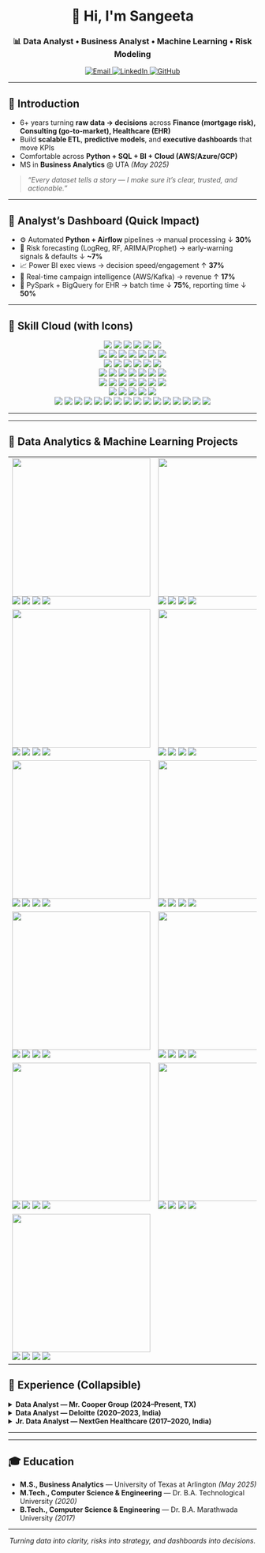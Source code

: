<!-- =========== PROFILE README (Sangeeta Kamite) =========== -->



<h1 align="center">👋 Hi, I'm Sangeeta</h1>
<h3 align="center">📊 Data Analyst • Business Analyst • Machine Learning • Risk Modeling</h3>

<p align="center">
  <a href="mailto:sangeetark82@gmail.com">
    <img alt="Email" src="https://img.shields.io/badge/Email-sangeetark82%40gmail.com-EA4335?style=for-the-badge&logo=gmail&logoColor=white">
  </a>
  <a href="https://www.linkedin.com/in/sangeeta-kamite">
    <img alt="LinkedIn" src="https://img.shields.io/badge/LinkedIn-Sangeeta%20Kamite-0A66C2?style=for-the-badge&logo=linkedin&logoColor=white">
  </a>
  <a href="https://github.com/Sangeeta-Kamite">
    <img alt="GitHub" src="https://img.shields.io/badge/GitHub-Sangeeta--Kamite-181717?style=for-the-badge&logo=github&logoColor=white">
  </a>
</p>

---

## 📌 Introduction

- 6+ years turning **raw data → decisions** across **Finance (mortgage risk), Consulting (go-to-market), Healthcare (EHR)**  
- Build **scalable ETL**, **predictive models**, and **executive dashboards** that move KPIs  
- Comfortable across **Python + SQL + BI + Cloud (AWS/Azure/GCP)**  
- MS in **Business Analytics** @ UTA *(May 2025)*

> *“Every dataset tells a story — I make sure it’s clear, trusted, and actionable.”*

---

## 🧭 Analyst’s Dashboard (Quick Impact)

- ⚙️ Automated **Python + Airflow** pipelines → manual processing ↓ **30%**
- 🔮 Risk forecasting (LogReg, RF, ARIMA/Prophet) → early-warning signals & defaults ↓ **~7%**
- 📈 Power BI exec views → decision speed/engagement ↑ **37%**
- 🚀 Real-time campaign intelligence (AWS/Kafka) → revenue ↑ **17%**
- 🏥 PySpark + BigQuery for EHR → batch time ↓ **75%**, reporting time ↓ **50%**

---

## 🧰 Skill Cloud (with Icons)

<p align="center">
  <!-- Languages -->
  <img src="https://img.shields.io/badge/Python-3776AB?logo=python&logoColor=white&style=for-the-badge" />
  <img src="https://img.shields.io/badge/SQL-336791?logo=postgresql&logoColor=white&style=for-the-badge" />
  <img src="https://img.shields.io/badge/R-276DC3?logo=r&logoColor=white&style=for-the-badge" />
  <img src="https://img.shields.io/badge/Java-ED8B00?logo=openjdk&logoColor=white&style=for-the-badge" />
  <img src="https://img.shields.io/badge/C-00599C?logo=c&logoColor=white&style=for-the-badge" />
  <img src="https://img.shields.io/badge/C%2B%2B-00599C?logo=c%2B%2B&logoColor=white&style=for-the-badge" />
  <br/>

  <!-- DS/ML -->
  <img src="https://img.shields.io/badge/Pandas-150458?logo=pandas&logoColor=white&style=for-the-badge" />
  <img src="https://img.shields.io/badge/NumPy-013243?logo=numpy&logoColor=white&style=for-the-badge" />
  <img src="https://img.shields.io/badge/SciPy-8CAAE6?logo=scipy&logoColor=white&style=for-the-badge" />
  <img src="https://img.shields.io/badge/Scikit--learn-F7931E?logo=scikitlearn&logoColor=white&style=for-the-badge" />
  <img src="https://img.shields.io/badge/TensorFlow-FF6F00?logo=tensorflow&logoColor=white&style=for-the-badge" />
  <img src="https://img.shields.io/badge/Statsmodels-585858?style=for-the-badge" />
  <img src="https://img.shields.io/badge/SHAP-4A148C?style=for-the-badge" />
  <br/>

  <!-- Viz -->
  <img src="https://img.shields.io/badge/Power%20BI-F2C811?logo=powerbi&logoColor=000&style=for-the-badge" />
  <img src="https://img.shields.io/badge/Tableau-E97627?logo=tableau&logoColor=white&style=for-the-badge" />
  <img src="https://img.shields.io/badge/Plotly-3F4F75?logo=plotly&logoColor=white&style=for-the-badge" />
  <img src="https://img.shields.io/badge/Matplotlib-11557c?style=for-the-badge" />
  <img src="https://img.shields.io/badge/Seaborn-2E5EAA?style=for-the-badge" />
  <img src="https://img.shields.io/badge/Excel%20(Advanced)-217346?logo=microsoft-excel&logoColor=white&style=for-the-badge" />
  <br/>

  <!-- Databases -->
  <img src="https://img.shields.io/badge/MySQL-005C84?logo=mysql&logoColor=white&style=for-the-badge" />
  <img src="https://img.shields.io/badge/PostgreSQL-4169E1?logo=postgresql&logoColor=white&style=for-the-badge" />
  <img src="https://img.shields.io/badge/MongoDB-4EA94B?logo=mongodb&logoColor=white&style=for-the-badge" />
  <img src="https://img.shields.io/badge/SQL%20Server-CC2927?logo=microsoft-sql-server&logoColor=white&style=for-the-badge" />
  <img src="https://img.shields.io/badge/Oracle-F80000?logo=oracle&logoColor=white&style=for-the-badge" />
  <img src="https://img.shields.io/badge/Redshift-8C4FFF?logo=amazon-aws&logoColor=white&style=for-the-badge" />
  <img src="https://img.shields.io/badge/BigQuery-669DF6?logo=google-cloud&logoColor=white&style=for-the-badge" />
  <br/>

  <!-- Big Data & Cloud -->
  <img src="https://img.shields.io/badge/Spark-E25A1C?logo=apachespark&logoColor=white&style=for-the-badge" />
  <img src="https://img.shields.io/badge/Hadoop-66CC00?logo=apachehadoop&logoColor=white&style=for-the-badge" />
  <img src="https://img.shields.io/badge/Kafka-231F20?logo=apachekafka&logoColor=white&style=for-the-badge" />
  <img src="https://img.shields.io/badge/AWS-FF9900?logo=amazon-aws&logoColor=white&style=for-the-badge" />
  <img src="https://img.shields.io/badge/Azure-0078D4?logo=microsoft-azure&logoColor=white&style=for-the-badge" />
  <img src="https://img.shields.io/badge/GCP-4285F4?logo=google-cloud&logoColor=white&style=for-the-badge" />
  <img src="https://img.shields.io/badge/Vertex%20AI-4285F4?logo=googlecloud&logoColor=white&style=for-the-badge" />
  <br/>

  <!-- ETL / Ops -->
  <img src="https://img.shields.io/badge/Airflow-017CEE?logo=apache-airflow&logoColor=white&style=for-the-badge" />
  <img src="https://img.shields.io/badge/SSIS-0078D4?logo=microsoft-sql-server&logoColor=white&style=for-the-badge" />
  <img src="https://img.shields.io/badge/SSRS-CC2927?logo=microsoft-sql-server&logoColor=white&style=for-the-badge" />
  <img src="https://img.shields.io/badge/Snowflake-29B5E8?logo=snowflake&logoColor=white&style=for-the-badge" />
  <img src="https://img.shields.io/badge/Alteryx-0077C0?logo=alteryx&logoColor=white&style=for-the-badge" />
  <br/>

  <!-- Tooling -->
  <img src="https://img.shields.io/badge/Jupyter-F37626?logo=jupyter&logoColor=white&style=for-the-badge" />
  <img src="https://img.shields.io/badge/PyCharm-000000?logo=pycharm&logoColor=white&style=for-the-badge" />
  <img src="https://img.shields.io/badge/VS%20Code-007ACC?logo=visual-studio-code&logoColor=white&style=for-the-badge" />
  <img src="https://img.shields.io/badge/Git-F05032?logo=git&logoColor=white&style=for-the-badge" />
  <img src="https://img.shields.io/badge/GitHub-181717?logo=github&logoColor=white&style=for-the-badge" />
  <img src="https://img.shields.io/badge/ServiceNow-13A74E?logo=servicenow&logoColor=white&style=for-the-badge" />
  <img src="https://img.shields.io/badge/SAS-0066A1?logo=sas&logoColor=white&style=for-the-badge" />

  <!-- Soft skills -->
  <img src="https://img.shields.io/badge/Problem%20Solving-0A66C2?style=for-the-badge&logo=target&logoColor=white" />
  <img src="https://img.shields.io/badge/Time%20Management-FFB000?style=for-the-badge&logo=clockify&logoColor=white" />
  <img src="https://img.shields.io/badge/Stakeholder%20Management-6A1B9A?style=for-the-badge&logo=handshake&logoColor=white" />
  <img src="https://img.shields.io/badge/Presentation%20Skills-00897B?style=for-the-badge&logo=google-slides&logoColor=white" />
  <img src="https://img.shields.io/badge/Risk%20Management-B00020?style=for-the-badge&logo=shield&logoColor=white" />
  <img src="https://img.shields.io/badge/Flexibility-388E3C?style=for-the-badge&logo=leaflet&logoColor=white" />
  <img src="https://img.shields.io/badge/Networking-1565C0?style=for-the-badge&logo=protocolsio&logoColor=white" />
  <img src="https://img.shields.io/badge/Optimization%20Techniques-F57C00?style=for-the-badge&logo=chart-line&logoColor=white" />
  <img src="https://img.shields.io/badge/Analytical%20Thinking-5E35B1?style=for-the-badge&logo=apachesuperset&logoColor=white" />
</p>

</p>

---
---
## 🚀 Data Analytics & Machine Learning Projects

<table>
  <!-- Row 1 -->
  <tr>
    <td valign="top">
      <a href="https://github.com/Sangeeta-Kamite/Extreme-Weather-Analysis">
        <img src="https://img.shields.io/badge/Extreme%20Weather%20Analysis-0ea5e9?style=for-the-badge&logo=python&logoColor=white" width="280" />
      </a>  
      <img src="https://img.shields.io/badge/Domain-Climate%20Analytics-0ea5e9?style=for-the-badge">
      <img src="https://img.shields.io/badge/Tech-Python%20%7C%20Pandas%20%7C%20Matplotlib-2563eb?style=for-the-badge">
      <img src="https://img.shields.io/badge/Focus-EDA%20%7C%20Visualization-9333ea?style=for-the-badge">  
      <a href="https://github.com/Sangeeta-Kamite/Extreme-Weather-Analysis"><img src="https://img.shields.io/badge/View%20Repo-0f172a?style=for-the-badge&logo=github&logoColor=white">
      </a>
    </td>
    <td valign="top">
      <a href="https://github.com/Sangeeta-Kamite/LLM-based-Enhanced-Movie-Recommendation-System">
        <img src="https://img.shields.io/badge/LLM%20Movie%20Recommender-f97316?style=for-the-badge&logo=openai&logoColor=white" width="280" />
      </a>  
      <img src="https://img.shields.io/badge/Domain-Recommendation%20Systems-f97316?style=for-the-badge">
      <img src="https://img.shields.io/badge/Tech-Embeddings%20%7C%20Vector%20DB-22c55e?style=for-the-badge">
      <img src="https://img.shields.io/badge/Focus-NLP%20%7C%20Similarity%20Search-9333ea?style=for-the-badge">  
      <a href="https://github.com/Sangeeta-Kamite/LLM-based-Enhanced-Movie-Recommendation-System">
        <img src="https://img.shields.io/badge/View%20Repo-0f172a?style=for-the-badge&logo=github&logoColor=white">
      </a>
    </td>
  </tr>
  <!-- Row 2 -->
  <tr>
    <td valign="top">
      <a href="https://github.com/Sangeeta-Kamite/Ames-Housing-Price-Prediction-Using-Machine-Learning">
        <img src="https://img.shields.io/badge/MS%20Housing%20Prediction-3b82f6?style=for-the-badge&logo=databricks&logoColor=white" width="280" />
      </a>  
      <img src="https://img.shields.io/badge/Domain-Real%20Estate-ef4444?style=for-the-badge">
      <img src="https://img.shields.io/badge/Tech-Regression%20%7C%20Feature%20Eng-2563eb?style=for-the-badge">
      <img src="https://img.shields.io/badge/Focus-Predictive%20Modeling-9333ea?style=for-the-badge">  
      <a href="https://github.com/Sangeeta-Kamite/Ames-Housing-Price-Prediction-Using-Machine-Learning">
        <img src="https://img.shields.io/badge/View%20Repo-0f172a?style=for-the-badge&logo=github&logoColor=white">
      </a>
    </td>
    <td valign="top">
      <a href="https://github.com/Sangeeta-Kamite/Prediction-of-Adult-Income-Based-on-Census-Data">
        <img src="https://img.shields.io/badge/Adult%20Income%20Prediction-22c55e?style=for-the-badge&logo=scikitlearn&logoColor=white" width="280" />
      </a>  
      <img src="https://img.shields.io/badge/Domain-Census%20Data-16a34a?style=for-the-badge">
      <img src="https://img.shields.io/badge/Tech-Classification%20%7C%20EDA-2563eb?style=for-the-badge">
      <img src="https://img.shields.io/badge/Focus-Income%20Group%20Prediction-9333ea?style=for-the-badge">  
      <a href="https://github.com/Sangeeta-Kamite/Prediction-of-Adult-Income-Based-on-Census-Data">
        <img src="https://img.shields.io/badge/View%20Repo-0f172a?style=for-the-badge&logo=github&logoColor=white">
      </a>
    </td>
  </tr>

  <!-- Row 3 -->
  <tr>
    <td valign="top">
      <a href="https://github.com/Sangeeta-Kamite/NYC-Air-Airbnb-Streamlight-Dashboard">
        <img src="https://img.shields.io/badge/NYC%20Airbnb%20Dashboard-0ea5e9?style=for-the-badge&logo=streamlit&logoColor=white" width="280" />
      </a>  
      <img src="https://img.shields.io/badge/Domain-Marketplace-3b82f6?style=for-the-badge">
      <img src="https://img.shields.io/badge/Tech-Streamlit%20%7C%20SQLite-9333ea?style=for-the-badge">
      <img src="https://img.shields.io/badge/Focus-Interactive%20Visualization-9333ea?style=for-the-badge">  
      <a href="https://github.com/Sangeeta-Kamite/NYC-Air-Airbnb-Streamlight-Dashboard">
        <img src="https://img.shields.io/badge/View%20Repo-0f172a?style=for-the-badge&logo=github&logoColor=white">
      </a>
    </td>
    <td valign="top">
      <a href="https://github.com/Sangeeta-Kamite/Metacritic-Movie-Analytics-Director-Cast-Exploration-">
        <img src="https://img.shields.io/badge/Metacritic%20Movie%20Analytics-facc15?style=for-the-badge&logo=imdb&logoColor=black" width="280" />
      </a>  
      <img src="https://img.shields.io/badge/Domain-Entertainment-f59e0b?style=for-the-badge">
      <img src="https://img.shields.io/badge/Tech-EDA%20%7C%20Visualization-2563eb?style=for-the-badge">
      <img src="https://img.shields.io/badge/Focus-Cast%20%26%20Director%20Impact-9333ea?style=for-the-badge">  
      <a href="https://github.com/Sangeeta-Kamite/Metacritic-Movie-Analytics-Director-Cast-Exploration-">
        <img src="https://img.shields.io/badge/View%20Repo-0f172a?style=for-the-badge&logo=github&logoColor=white">
      </a>
    </td>
  </tr>

  <!-- Row 4 -->
  <tr>
    <td valign="top">
      <a href="https://github.com/Sangeeta-Kamite/A-B-Testing-Dashboard-Streamlight-SQLite-Python">
        <img src="https://img.shields.io/badge/A%2FB%20Testing%20Dashboard-ec4899?style=for-the-badge&logo=streamlit&logoColor=white" width="280" />
      </a>  
      <img src="https://img.shields.io/badge/Domain-Experimentation-ef4444?style=for-the-badge">
      <img src="https://img.shields.io/badge/Tech-Python%20%7C%20Streamlit-2563eb?style=for-the-badge">
      <img src="https://img.shields.io/badge/Focus-Experiment%20Analysis-9333ea?style=for-the-badge">  
      <a href="https://github.com/Sangeeta-Kamite/A-B-Testing-Dashboard-Streamlight-SQLite-Python">
        <img src="https://img.shields.io/badge/View%20Repo-0f172a?style=for-the-badge&logo=github&logoColor=white">
      </a>
    </td>
    <td valign="top">
      <a href="https://github.com/Sangeeta-Kamite/Text-Classification-and-Topic-Modeling-Using-spaCy-and-Machine-Learning">
        <img src="https://img.shields.io/badge/Text%20Classification%20%26%20Topic%20Modeling-9333ea?style=for-the-badge&logo=python&logoColor=white" width="280" />
      </a>  
      <img src="https://img.shields.io/badge/Domain-NLP-22c55e?style=for-the-badge">
      <img src="https://img.shields.io/badge/Tech-spaCy%20%7C%20Topic%20Models-2563eb?style=for-the-badge">
      <img src="https://img.shields.io/badge/Focus-Classification%20%7C%20Themes-9333ea?style=for-the-badge">  
      <a href="https://github.com/Sangeeta-Kamite/Text-Classification-and-Topic-Modeling-Using-spaCy-and-Machine-Learning">
        <img src="https://img.shields.io/badge/View%20Repo-0f172a?style=for-the-badge&logo=github&logoColor=white">
      </a>
    </td>
  </tr>

  <!-- Row 5 -->
  <tr>
    <td valign="top">
      <a href="https://github.com/Sangeeta-Kamite/Intelligent-Document-Processing-System-for-Compliance-and-Security">
        <img src="https://img.shields.io/badge/Intelligent%20Document%20Processing-0ea5e9?style=for-the-badge&logo=adobeacrobatreader&logoColor=white" width="280" />
      </a>  
      <img src="https://img.shields.io/badge/Domain-RegTech-f97316?style=for-the-badge">
      <img src="https://img.shields.io/badge/Tech-OCR%20%7C%20NLP-2563eb?style=for-the-badge">
      <img src="https://img.shields.io/badge/Focus-Compliance%20%26%20Security-9333ea?style=for-the-badge"> 
      <a href="https://github.com/Sangeeta-Kamite/Intelligent-Document-Processing-System-for-Compliance-and-Security">
        <img src="https://img.shields.io/badge/View%20Repo-0f172a?style=for-the-badge&logo=github&logoColor=white">
      </a>
    </td>
    <td valign="top">
      <a href="https://github.com/Sangeeta-Kamite/Unemployment-Rate-Forecasting-Using-ARIMA-and-XGBoost">
        <img src="https://img.shields.io/badge/Unemployment%20Forecasting-3b82f6?style=for-the-badge&logo=googleanalytics&logoColor=white" width="280" />
      </a>  
      <img src="https://img.shields.io/badge/Domain-Macro%20Economics-2563eb?style=for-the-badge">
      <img src="https://img.shields.io/badge/Tech-ARIMA%20%7C%20XGBoost-9333ea?style=for-the-badge">
      <img src="https://img.shields.io/badge/Focus-Time%20Series%20Forecasting-9333ea?style=for-the-badge">  
      <a href="https://github.com/Sangeeta-Kamite/Unemployment-Rate-Forecasting-Using-ARIMA-and-XGBoost">
        <img src="https://img.shields.io/badge/View%20Repo-0f172a?style=for-the-badge&logo=github&logoColor=white">
      </a>
    </td>
  </tr>

  <!-- Row 6 -->
  <tr>
    <td valign="top">
      <a href="https://github.com/Sangeeta-Kamite/Detection-of-Depression-in-Social-Media-via-Twitter-Using-Machine-Learning-Approach">
        <img src="https://img.shields.io/badge/Depression%20Detection%20(Twitter)-ef4444?style=for-the-badge&logo=twitter&logoColor=white" width="280" />
      </a>  
      <img src="https://img.shields.io/badge/Domain-Social%20NLP-f43f5e?style=for-the-badge">
      <img src="https://img.shields.io/badge/Tech-ML%20%7C%20Text%20Mining-2563eb?style=for-the-badge">
      <img src="https://img.shields.io/badge/Focus-Mental%20Health%20Insights-9333ea?style=for-the-badge">  
      <a href="https://github.com/Sangeeta-Kamite/Detection-of-Depression-in-Social-Media-via-Twitter-Using-Machine-Learning-Approach">
        <img src="https://img.shields.io/badge/View%20Repo-0f172a?style=for-the-badge&logo=github&logoColor=white">
      </a>
    </td>
  </tr>
</table>

## 🧩 Experience (Collapsible)

<details>
  <summary><b>Data Analyst — Mr. Cooper Group (2024–Present, TX)</b></summary>
  <br/>
  • Built ETL with <b>Python + Airflow</b> → manual processing ↓ <b>30%</b>  
  • EDA on mortgage data → insights ↑ <b>66%</b>  
  • Risk models & forecasting (<i>LogReg, RF, ARIMA/Prophet</i>)  
  • Designed <b>Power BI</b> dashboards → decision efficiency ↑ <b>37%</b>  
  • Secured Azure pipelines; <b>GDPR/PCI-DSS</b> compliant  
</details>

<details>
  <summary><b>Data Analyst — Deloitte (2020–2023, India)</b></summary>
  <br/>
  • SQL/Python pipelines for funnel & pricing; AWS Glue/Redshift, <b>Kafka</b> streaming  
  • A/B testing, clustering, anomaly detection  
  • Revenue ↑ <b>17%</b>, manual reporting time ↓ <b>80%</b>  
</details>

<details>
  <summary><b>Jr. Data Analyst — NextGen Healthcare (2017–2020, India)</b></summary>
  <br/>
  • Automated EHR ETL (Python/SQL) → reporting time ↓ <b>50%</b>  
  • Migrated to <b>PySpark + BigQuery</b> → batch time ↓ <b>75%</b>  
  • Tableau KPIs; SHAP for model explainability; strict <b>HIPAA</b>  
</details>

---


---

## 🎓 Education

- **M.S., Business Analytics** — University of Texas at Arlington *(May 2025)*  
- **M.Tech., Computer Science & Engineering** — Dr. B.A. Technological University *(2020)*  
- **B.Tech., Computer Science & Engineering** — Dr. B.A. Marathwada University *(2017)*  

---

<p align="center"><i>Turning data into clarity, risks into strategy, and dashboards into decisions.</i></p>



